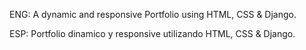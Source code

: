 ENG: 
A dynamic and responsive Portfolio using HTML, CSS & Django.

ESP:
Portfolio dinamico y responsive utilizando HTML, CSS & Django.
